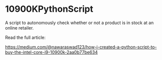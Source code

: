 # 10900KPythonScript
A script to autonomously check whether or not a product is in stock at an online retailer. 


Read the full article: 

https://medium.com/@nawaraswad123/how-i-created-a-python-script-to-buy-the-intel-core-i9-10900k-2aa0b77be634
